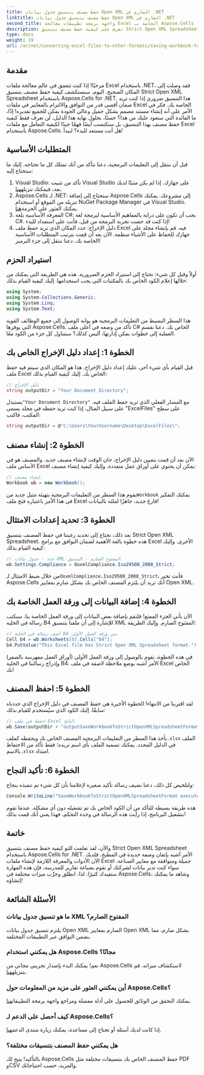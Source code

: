 ```yaml
---
title: حفظ مصنف بتنسيق جدول بيانات Open XML الصارم في .NET
linktitle: حفظ مصنف بتنسيق جدول بيانات Open XML الصارم في .NET
second_title: واجهة برمجة تطبيقات معالجة Excel الخاصة بـ Aspose.Cells .NET
description: تعرف على كيفية حفظ مصنف بتنسيق Strict Open XML Spreadsheet باستخدام Aspose.Cells for .NET في هذا البرنامج التعليمي المفصل.
type: docs
weight: 19
url: /ar/net/converting-excel-files-to-other-formats/saving-workbook-to-strict-open-xml-spreadsheet-format/
---
```

## مقدمة
مرحبًا! إذا كنت تتعمق في عالم معالجة ملفات Excel باستخدام .NET، فقد وصلت إلى المكان الصحيح. اليوم، سنستكشف كيفية حفظ مصنف بتنسيق Strict Open XML Spreadsheet باستخدام Aspose.Cells for .NET. هذا التنسيق ضروري إذا كنت تريد ضمان أقصى قدر من التوافق والالتزام بالمعايير في ملفات Excel الخاصة بك. فكر في الأمر على أنه إنشاء مستند مصمم بشكل جميل وعالي الجودة يمكن للجميع تقديره!
إذًا، ما الفائدة التي ستعود عليك من هذا؟ حسنًا، بحلول نهاية هذا الدليل، لن تعرف فقط كيفية حفظ مصنف بهذا التنسيق، بل ستكتسب أيضًا فهمًا جيدًا لكيفية التعامل مع ملفات Excel باستخدام Aspose.Cells. هل أنت مستعد للبدء؟ لنبدأ!
## المتطلبات الأساسية
قبل أن ننتقل إلى التعليمات البرمجية، دعنا نتأكد من أنك تمتلك كل ما تحتاجه. إليك ما ستحتاج إليه:
1.  Visual Studio: تأكد من تثبيت Visual Studio على جهازك. إذا لم يكن مثبتًا لديك بعد، فيمكنك تنزيله[هنا](https://visualstudio.microsoft.com/).
2.  Aspose.Cells لـ .NET: ستحتاج إلى إضافة Aspose.Cells إلى مشروعك. يمكنك تنزيله من الموقع أو استخدام NuGet Package Manager في Visual Studio. يمكنك العثور على الحزمة[هنا](https://releases.aspose.com/cells/net/).
3. المعرفة الأساسية بلغة C#: يجب أن تكون على دراية بالمفاهيم الأساسية لبرمجة لغة C#. إذا كنت قد خضت تجربة البرمجة من قبل، فأنت على استعداد للبدء!
4. دليل الإخراج: حدد المكان الذي تريد حفظ ملف Excel فيه. قم بإنشاء مجلد على جهازك للحفاظ على الأشياء منظمة.
الآن بعد أن قمت بترتيب المتطلبات الأساسية الخاصة بك، دعنا ننتقل إلى جزء الترميز!
## استيراد الحزم
أولاً وقبل كل شيء: نحتاج إلى استيراد الحزم الضرورية. هذه هي الطريقة التي يمكنك من خلالها إعلام الكود الخاص بك بالمكتبات التي يجب استخدامها. إليك كيفية القيام بذلك:
```csharp
using System;
using System.Collections.Generic;
using System.Linq;
using System.Text;
```
هذا السطر البسيط من التعليمات البرمجية هو بوابة الوصول إلى جميع الوظائف القوية التي يوفرها Aspose.Cells. تأكد من وضعه في أعلى ملف C# الخاص بك. 
دعنا نقسم العملية إلى خطوات يمكن إدارتها، أليس كذلك؟ سنتناول كل جزء من الكود معًا.
## الخطوة 1: إعداد دليل الإخراج الخاص بك
قبل القيام بأي شيء آخر، عليك إعداد دليل الإخراج. هذا هو المكان الذي سيتم فيه حفظ ملف Excel الخاص بك. إليك كيفية القيام بذلك:
```csharp
// دليل الإخراج
string outputDir = "Your Document Directory";
```
 يستبدل`"Your Document Directory"` مع المسار الفعلي الذي تريد حفظ الملف فيه. على سبيل المثال، إذا كنت تريد حفظه في مجلد يسمى "ExcelFiles" على سطح المكتب، فاكتب:
```csharp
string outputDir = @"C:\Users\YourUsername\Desktop\ExcelFiles\";
```
## الخطوة 2: إنشاء مصنف
الآن بعد أن قمت بتعيين دليل الإخراج، حان الوقت لإنشاء مصنف جديد. والمصنف هو في الأساس ملف Excel يمكن أن يحتوي على أوراق عمل متعددة. وإليك كيفية إنشاء مصنف:
```csharp
// إنشاء مصنف.
Workbook wb = new Workbook();
```
 يقوم هذا السطر من التعليمات البرمجية بتهيئة مثيل جديد من`Workbook` يمكنك التفكير في هذا الأمر باعتباره فتح ملف Excel فارغ جديد، جاهزًا لملئه بالبيانات!
## الخطوة 3: تحديد إعدادات الامتثال
بعد ذلك، نحتاج إلى تحديد رغبتنا في حفظ المصنف بتنسيق Strict Open XML Spreadsheet. هذه خطوة بالغة الأهمية لضمان التوافق مع برامج Excel الأخرى. وإليك كيفية القيام بذلك:
```csharp
// حدد - جدول بيانات XML المفتوح الصارم - التنسيق.
wb.Settings.Compliance = OoxmlCompliance.Iso29500_2008_Strict;
```
 من خلال ضبط الامتثال لـ`OoxmlCompliance.Iso29500_2008_Strict`، فأنت تخبر Aspose.Cells أنك تريد أن يلتزم المصنف الخاص بك بشكل صارم بمعايير Open XML.
## الخطوة 4: إضافة البيانات إلى ورقة العمل الخاصة بك
الآن يأتي الجزء الممتع! فلنقم بإضافة بعض البيانات إلى ورقة العمل الخاصة بنا. سنكتب رسالة في الخلية B4 للإشارة إلى أن ملفنا بتنسيق XML المفتوح الصارم. وإليك الطريقة:
```csharp
// أضف رسالة في الخلية B4 من ورقة العمل الأولى.
Cell b4 = wb.Worksheets[0].Cells["B4"];
b4.PutValue("This Excel file has Strict Open XML Spreadsheet format.");
```
في هذه الخطوة، نقوم بالوصول إلى ورقة العمل الأولى (أوراق العمل مفهرسة بالصفر) وإدراج رسالتنا في الخلية B4. الأمر أشبه بوضع ملاحظة لاصقة في ملف Excel الخاص بك!
## الخطوة 5: احفظ المصنف
لقد اقتربنا من الانتهاء! الخطوة الأخيرة هي حفظ المصنف في دليل الإخراج الذي حددناه سابقًا. إليك الكود الذي سيُستخدم للقيام بذلك:
```csharp
// احفظ في ملف Excel الناتج.
wb.Save(outputDir + "outputSaveWorkbookToStrictOpenXMLSpreadsheetFormat.xlsx", SaveFormat.Xlsx);
```
 يأخذ هذا السطر من التعليمات البرمجية المصنف الخاص بك ويحفظه كملف`.xlsx` الملف في الدليل المحدد. يمكنك تسمية الملف بأي اسم تريده؛ فقط تأكد من الاحتفاظ بالاسم`.xlsx` امتداد.
## الخطوة 6: تأكيد النجاح
ولتلخيص كل ذلك، دعنا نضيف رسالة تأكيد صغيرة لإعلامنا بأن كل شيء تم تنفيذه بنجاح:
```csharp
Console.WriteLine("SaveWorkbookToStrictOpenXMLSpreadsheetFormat executed successfully.");
```
هذه طريقة بسيطة للتأكد من أن الكود الخاص بك تم تشغيله دون أي مشكلة. عندما تقوم بتشغيل البرنامج، إذا رأيت هذه الرسالة في وحدة التحكم، فهذا يعني أنك قمت بذلك!
## خاتمة
والآن، لقد تعلمت للتو كيفية حفظ مصنف بتنسيق Strict Open XML Spreadsheet باستخدام Aspose.Cells for .NET. الأمر أشبه بإتقان وصفة جديدة في المطبخ، فلديك الآن الأدوات والمعرفة اللازمة لإنشاء ملفات Excel جميلة ومتوافقة مع معايير الصناعة.
سواء كنت تدير بيانات لشركتك أو تقوم بصياغة تقارير للمدرسة، فإن هذه المهارة ستفيدك كثيرًا. لذا، انطلق وجرِّب ميزات مختلفة في Aspose.Cells، وشاهد ما يمكنك إنشاؤه!
## الأسئلة الشائعة
### ما هو تنسيق جدول بيانات XML المفتوح الصارم؟
يلتزم تنسيق جدول بيانات Open XML الصارم بمعايير Open XML بشكل صارم، مما يضمن التوافق عبر التطبيقات المختلفة.
### هل يمكنني استخدام Aspose.Cells مجانًا؟
 نعم! يمكنك البدء بإصدار تجريبي مجاني من Aspose.Cells لاستكشاف ميزاته. قم بتنزيله[هنا](https://releases.aspose.com/).
### أين يمكنني العثور على مزيد من المعلومات حول Aspose.Cells؟
 يمكنك التحقق من الوثائق للحصول على أدلة مفصلة ومراجع واجهة برمجة التطبيقات[هنا](https://reference.aspose.com/cells/net/).
### كيف أحصل على الدعم لـ Aspose.Cells؟
 إذا كانت لديك أسئلة أو تحتاج إلى مساعدة، يمكنك زيارة منتدى الدعم[هنا](https://forum.aspose.com/c/cells/9).
### هل يمكنني حفظ المصنف بتنسيقات مختلفة؟
بالتأكيد! يتيح لك Aspose.Cells حفظ المصنف الخاص بك بتنسيقات مختلفة مثل PDF وCSV والمزيد، حسب احتياجاتك.